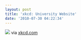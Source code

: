 ```yaml
---
layout: post
title: 'xkcd: University Website'
date: '2010-07-30 04:22:34'
---
```


[![](https://i2.wp.com/frodo.sterlinganderson.net/wp-content/uploads/2010/07/media\_httpimgsxkcdcom\_cCEtx1.png.scaled10001-440x307.png?resize=500%2C349)](https://i0.wp.com/frodo.sterlinganderson.net/wp-content/uploads/2010/07/media\_httpimgsxkcdcom\_cCEtx1.png.scaled10001.png)
via [xkcd.com](http://xkcd.com/773/)